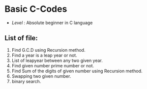 #  Basic C-Codes
* _Level_ : Absolute beginner in C language

## List of file:
1. Find G.C.D using Recursion method.
2. Find a year is a leap year or not.
3. List of leapyear between any two given year.
4. Find given number prime number or not.
5. Find Sum of the digits of given number using Recursion method.
6. Swapping two given number.
7. binary search.
